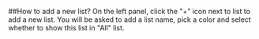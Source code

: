 ##How to add a new list?
On the left panel, click the "+" icon next to list to add a new list. You will be asked to add a list name, pick a color and select whether to show this list in "All" list.
